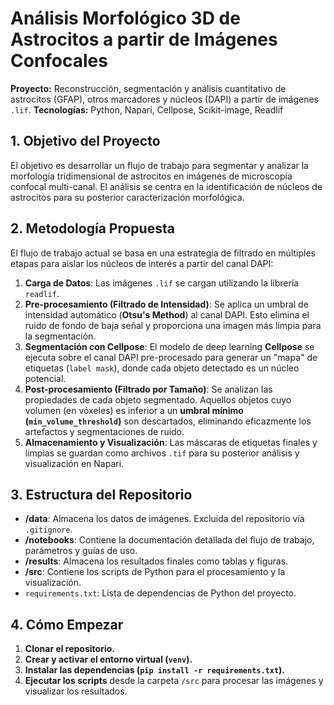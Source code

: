 # Análisis Morfológico 3D de Astrocitos a partir de Imágenes Confocales

**Proyecto:** Reconstrucción, segmentación y análisis cuantitativo de astrocitos (GFAP), otros marcadores y núcleos (DAPI) a partir de imágenes `.lif`.
**Tecnologías:** Python, Napari, Cellpose, Scikit-image, Readlif

## 1. Objetivo del Proyecto

El objetivo es desarrollar un flujo de trabajo para segmentar y analizar la morfología tridimensional de astrocitos en imágenes de microscopía confocal multi-canal. El análisis se centra en la identificación de núcleos de astrocitos para su posterior caracterización morfológica.

## 2. Metodología Propuesta

El flujo de trabajo actual se basa en una estrategia de filtrado en múltiples etapas para aislar los núcleos de interés a partir del canal DAPI:

1.  **Carga de Datos**: Las imágenes `.lif` se cargan utilizando la librería `readlif`.
2.  **Pre-procesamiento (Filtrado de Intensidad)**: Se aplica un umbral de intensidad automático (**Otsu's Method**) al canal DAPI. Esto elimina el ruido de fondo de baja señal y proporciona una imagen más limpia para la segmentación.
3.  **Segmentación con Cellpose**: El modelo de deep learning **Cellpose** se ejecuta sobre el canal DAPI pre-procesado para generar un "mapa" de etiquetas (`label mask`), donde cada objeto detectado es un núcleo potencial.
4.  **Post-procesamiento (Filtrado por Tamaño)**: Se analizan las propiedades de cada objeto segmentado. Aquellos objetos cuyo volumen (en vóxeles) es inferior a un **umbral mínimo (`min_volume_threshold`)** son descartados, eliminando eficazmente los artefactos y segmentaciones de ruido.
5.  **Almacenamiento y Visualización**: Las máscaras de etiquetas finales y limpias se guardan como archivos `.tif` para su posterior análisis y visualización en Napari.

## 3. Estructura del Repositorio

- **/data**: Almacena los datos de imágenes. Excluida del repositorio vía `.gitignore`.
- **/notebooks**: Contiene la documentación detallada del flujo de trabajo, parámetros y guías de uso.
- **/results**: Almacena los resultados finales como tablas y figuras.
- **/src**: Contiene los scripts de Python para el procesamiento y la visualización.
- `requirements.txt`: Lista de dependencias de Python del proyecto.

## 4. Cómo Empezar

1.  **Clonar el repositorio.**
2.  **Crear y activar el entorno virtual (`venv`).**
3.  **Instalar las dependencias (`pip install -r requirements.txt`).**
4.  **Ejecutar los scripts** desde la carpeta `/src` para procesar las imágenes y visualizar los resultados.
